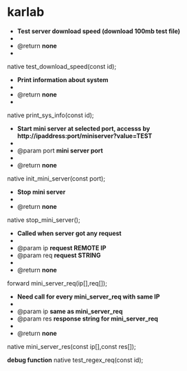 # karlab
 

 * **Test server download speed (download 100mb test file)**
 *
 * @return  **none**
 *
native test_download_speed(const id);


 * **Print information about system**
 *
 * @return  **none**
 *
native print_sys_info(const id);



 * **Start mini server at selected port, accesss by http://ipaddress:port/miniserver?value=TEST**
 *
 * @param port    **mini server port**
 *
 * @return  **none**

native init_mini_server(const port);



 * **Stop mini server**
 *
 * @return  **none**

native stop_mini_server();




 * **Called when server got any request**
 *
 * @param ip  **request REMOTE IP**
 * @param req  **request STRING**
 *
 * @return **none**


forward mini_server_req(ip[],req[]);



 * **Need call for every mini_server_req with same IP**
 *
 * @param ip   **same as mini_server_req**
 * @param res	**response string for mini_server_req**
 *
 * @return  **none**

native mini_server_res(const ip[],const res[]);

**debug function**
native test_regex_req(const id);
